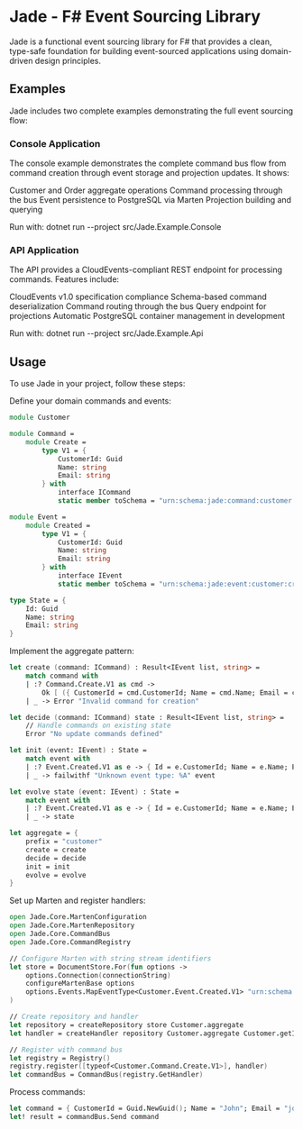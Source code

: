 # Jade - F# Event Sourcing Library

Jade is a functional event sourcing library for F# that provides a clean, type-safe foundation for building event-sourced applications using domain-driven design principles.

## Examples

Jade includes two complete examples demonstrating the full event sourcing flow:

### Console Application

The console example demonstrates the complete command bus flow from command creation through event storage and projection updates. It shows:

Customer and Order aggregate operations
Command processing through the bus
Event persistence to PostgreSQL via Marten
Projection building and querying

Run with: dotnet run --project src/Jade.Example.Console

### API Application

The API provides a CloudEvents-compliant REST endpoint for processing commands. Features include:

CloudEvents v1.0 specification compliance
Schema-based command deserialization
Command routing through the bus
Query endpoint for projections
Automatic PostgreSQL container management in development

Run with: dotnet run --project src/Jade.Example.Api

## Usage

To use Jade in your project, follow these steps:

Define your domain commands and events:

```fsharp
module Customer

module Command =
    module Create =
        type V1 = {
            CustomerId: Guid
            Name: string
            Email: string
        } with
            interface ICommand
            static member toSchema = "urn:schema:jade:command:customer:create:1"

module Event =
    module Created =
        type V1 = {
            CustomerId: Guid
            Name: string
            Email: string
        } with
            interface IEvent
            static member toSchema = "urn:schema:jade:event:customer:created:1"

type State = {
    Id: Guid
    Name: string
    Email: string
}
```

Implement the aggregate pattern:

```fsharp
let create (command: ICommand) : Result<IEvent list, string> =
    match command with
    | :? Command.Create.V1 as cmd -> 
        Ok [ ({ CustomerId = cmd.CustomerId; Name = cmd.Name; Email = cmd.Email } : Event.Created.V1) :> IEvent ]
    | _ -> Error "Invalid command for creation"

let decide (command: ICommand) state : Result<IEvent list, string> =
    // Handle commands on existing state
    Error "No update commands defined"

let init (event: IEvent) : State =
    match event with
    | :? Event.Created.V1 as e -> { Id = e.CustomerId; Name = e.Name; Email = e.Email }
    | _ -> failwithf "Unknown event type: %A" event

let evolve state (event: IEvent) : State =
    match event with
    | :? Event.Created.V1 as e -> { Id = e.CustomerId; Name = e.Name; Email = e.Email }
    | _ -> state

let aggregate = {
    prefix = "customer"
    create = create
    decide = decide
    init = init
    evolve = evolve
}
```

Set up Marten and register handlers:

```fsharp
open Jade.Core.MartenConfiguration
open Jade.Core.MartenRepository
open Jade.Core.CommandBus
open Jade.Core.CommandRegistry

// Configure Marten with string stream identifiers
let store = DocumentStore.For(fun options ->
    options.Connection(connectionString)
    configureMartenBase options
    options.Events.MapEventType<Customer.Event.Created.V1> "urn:schema:jade:event:customer:created:1"
)

// Create repository and handler
let repository = createRepository store Customer.aggregate
let handler = createHandler repository Customer.aggregate Customer.getId

// Register with command bus
let registry = Registry()
registry.register([typeof<Customer.Command.Create.V1>], handler)
let commandBus = CommandBus(registry.GetHandler)
```

Process commands:

```fsharp
let command = { CustomerId = Guid.NewGuid(); Name = "John"; Email = "john@example.com" }
let! result = commandBus.Send command
```
